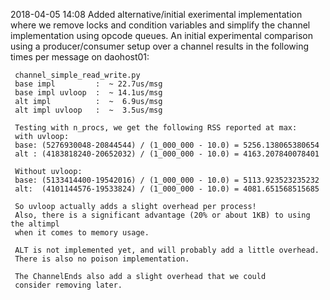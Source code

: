 2018-04-05 14:08
     Added alternative/initial exerimental implementation where we remove locks and 
     condition variables and simplify the channel implementation using 
     opcode queues. An initial experimental comparison using a producer/consumer 
     setup over a channel results in the following times per message on daohost01:
     
     channel_simple_read_write.py
     base impl         :  ~ 22.7us/msg
     base impl uvloop  :  ~ 14.1us/msg
     alt impl          :  ~  6.9us/msg
     alt impl uvloop   :  ~  3.5us/msg
     
     Testing with n_procs, we get the following RSS reported at max: 
     with uvloop: 
     base: (5276930048-20844544) / (1_000_000 - 10.0) = 5256.138065380654
     alt : (4183818240-20652032) / (1_000_000 - 10.0) = 4163.207840078401

     Without uvloop: 
     base: (5133414400-19542016) / (1_000_000 - 10.0) = 5113.923523235232
     alt:  (4101144576-19533824) / (1_000_000 - 10.0) = 4081.651568515685
     
     So uvloop actually adds a slight overhead per process! 
     Also, there is a significant advantage (20% or about 1KB) to using the altimpl
     when it comes to memory usage. 
     
     ALT is not implemented yet, and will probably add a little overhead. 
     There is also no poison implementation. 
     
     The ChannelEnds also add a slight overhead that we could 
     consider removing later. 


 
